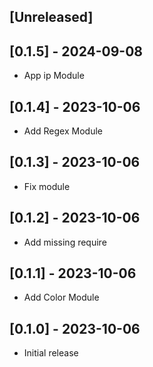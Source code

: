 ## [Unreleased]

## [0.1.5] - 2024-09-08

- App ip Module

## [0.1.4] - 2023-10-06

- Add Regex Module

## [0.1.3] - 2023-10-06

- Fix module

## [0.1.2] - 2023-10-06

- Add missing require

## [0.1.1] - 2023-10-06

- Add Color Module

## [0.1.0] - 2023-10-06

- Initial release
